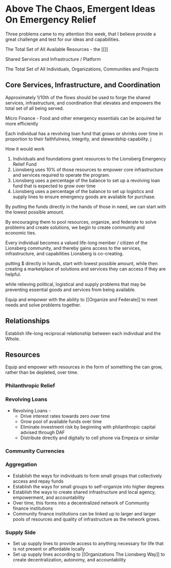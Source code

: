 # Above The Chaos, Emergent Ideas On Emergency Relief
Three problems came to my attention this week, that I believe provide a great challenge and test for our ideas and capabilities. 

The Total Set of All Available Resources - the [[]]

Shared Services and Infrastructure / Platform

The Total Set of All Individuals, Organizations, Communities and Projects

## Core Services, Infrastructure, and Coordination
Approximately 1/10th of the flows should be used to forge the shared services, infrastructure, and coordination that elevates and empowers the total set of all being served. 


Micro Finance - Food and other emergency essentials can be acquired far more efficiently 

Each individual has a revolving loan fund that grows or shrinks over time in proportion to their faithfulness, integrity, and stewardship capability. j

How it would work
1. Individuals and foundations grant resources to the Lionsberg Emergency Relief Fund 
2. Lionsberg uses 10% of those resources to empower core infrastructure and services required to operate the program. 
3. Lionsberg uses a percentage of the balance to set up a revolving loan fund that is expected to grow over time
4. Lionsberg uses a percentage of the balance to set up logistics and supply lines to ensure emergency goods are available for purchase. 

By putting the funds directly in the hands of those in need, we can start with the lowest possible amount. 

By encouraging them to pool resources, organize, and federate to solve problems and create solutions, we begin to create community and economic ties. 


Every individual becomes a valued life-long member / citizen of the Lionsberg community, and thereby gains access to the services, infrastructure, and capabilities Lionsberg is co-creating. 

putting $ directly in hands, start with lowest possible amount, while then creating a marketplace of solutions and services they can access if they are helpful. 

while relieving political, logistical and supply problems that may be preventing essential goods and services from being available. 



Equip and empower with the ability to [[Organize and Federate]] to meet needs and solve problems together. 

## Relationships

Establish life-long reciprocal relationship between each individual and the Whole. 

## Resources
Equip and empower with resources in the form of something the can grow, rather than be depleted, over time. 

### Philanthropic Relief

### Revolving Loans
- Revolving Loans - 
	- Drive interest rates towards zero over time
	- Grow pool of available funds over time
	- Eliminate investment risk by beginning with philanthropic capital advised through DAF 
	- Distribute directly and digitally to cell phone via Empeza or similar

### Community Currencies 


### Aggregation
- Establish the ways for individuals to form small groups that collectively access and repay funds
- Establish the ways for small groups to self-organize into higher degrees
- Establish the ways to create shared infrastructure and local agency, empowerment, and accountability
- Over time, this forms into a decentralized network of Community finance institutions 
- Community finance institutions can be linked up to larger and larger pools of resources and quality of infrastructure as the network grows. 

### Supply Side
- Set up supply lines to provide access to anything necessary for life that is not present or affordable locally 
- Set up supply lines according to [[Organizations The Lionsberg Way]]  to create decentralization, autonomy, and accountability






